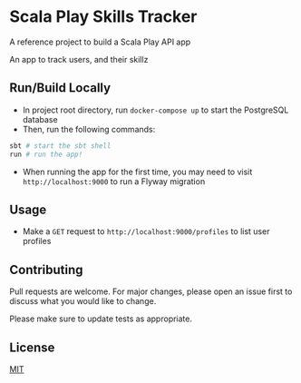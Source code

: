 # Scala Play Skills Tracker

A reference project to build a Scala Play API app

An app to track users, and their skillz

## Run/Build Locally

- In project root directory, run `docker-compose up` to start the PostgreSQL database
- Then, run the following commands:

```bash
sbt # start the sbt shell
run # run the app!
```

- When running the app for the first time, you may need to visit `http://localhost:9000` to run a Flyway migration

## Usage

- Make a `GET` request to `http://localhost:9000/profiles` to list user profiles

## Contributing
Pull requests are welcome. For major changes, please open an issue first to discuss what you would like to change.

Please make sure to update tests as appropriate.

## License
[MIT](https://choosealicense.com/licenses/mit/)